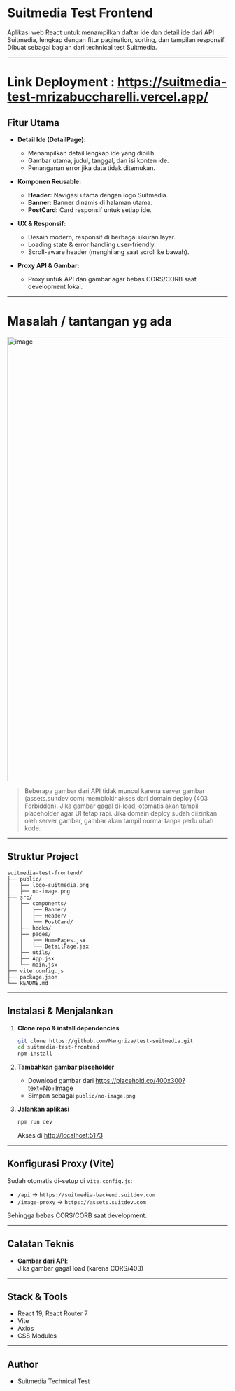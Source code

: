 # Suitmedia Test Frontend

Aplikasi web React untuk menampilkan daftar ide dan detail ide dari API Suitmedia, lengkap dengan fitur pagination, sorting, dan tampilan responsif. Dibuat sebagai bagian dari technical test Suitmedia.

---
# Link Deployment : https://suitmedia-test-mrizabuccharelli.vercel.app/

## Fitur Utama

- **Detail Ide (DetailPage):**
  - Menampilkan detail lengkap ide yang dipilih.
  - Gambar utama, judul, tanggal, dan isi konten ide.
  - Penanganan error jika data tidak ditemukan.

- **Komponen Reusable:**
  - **Header:** Navigasi utama dengan logo Suitmedia.
  - **Banner:** Banner dinamis di halaman utama.
  - **PostCard:** Card responsif untuk setiap ide.

- **UX & Responsif:**
  - Desain modern, responsif di berbagai ukuran layar.
  - Loading state & error handling user-friendly.
  - Scroll-aware header (menghilang saat scroll ke bawah).

- **Proxy API & Gambar:**
  - Proxy untuk API dan gambar agar bebas CORS/CORB saat development lokal.

-----------------------
# Masalah / tantangan yg ada

<img width="1919" height="1015" alt="image" src="https://github.com/user-attachments/assets/49d2615e-90e7-4a0f-ab78-5d0fd8b2c3bb" />

> Beberapa gambar dari API tidak muncul karena server gambar (assets.suitdev.com) memblokir akses dari domain deploy (403 Forbidden).
> Jika gambar gagal di-load, otomatis akan tampil placeholder agar UI tetap rapi.
> Jika domain deploy sudah diizinkan oleh server gambar, gambar akan tampil normal tanpa perlu ubah kode.
-----------------------
## Struktur Project

```
suitmedia-test-frontend/
├── public/
│   ├── logo-suitmedia.png
│   ├── no-image.png   
├── src/
│   ├── components/
│   │   ├── Banner/
│   │   ├── Header/
│   │   └── PostCard/
│   ├── hooks/
│   ├── pages/
│   │   ├── HomePages.jsx
│   │   └── DetailPage.jsx
│   ├── utils/
│   ├── App.jsx
│   └── main.jsx
├── vite.config.js
├── package.json
└── README.md
```

---

## Instalasi & Menjalankan

1. **Clone repo & install dependencies**
   ```bash
   git clone https://github.com/Mangriza/test-suitmedia.git
   cd suitmedia-test-frontend
   npm install
   ```

2. **Tambahkan gambar placeholder**
   - Download gambar dari https://placehold.co/400x300?text=No+Image
   - Simpan sebagai `public/no-image.png`

3. **Jalankan aplikasi**
   ```bash
   npm run dev
   ```
   Akses di [http://localhost:5173](http://localhost:5173)

---

## Konfigurasi Proxy (Vite)

Sudah otomatis di-setup di `vite.config.js`:
- `/api` → `https://suitmedia-backend.suitdev.com`
- `/image-proxy` → `https://assets.suitdev.com`

Sehingga bebas CORS/CORB saat development.

---

## Catatan Teknis

- **Gambar dari API**:  
  Jika gambar gagal load (karena CORS/403)

---

## Stack & Tools

- React 19, React Router 7
- Vite
- Axios
- CSS Modules

---

## Author

- Suitmedia Technical Test

